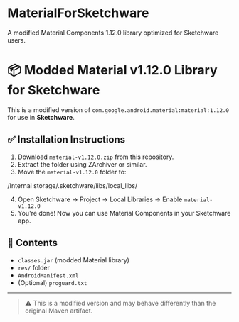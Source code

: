 # MaterialForSketchware
A modified Material Components 1.12.0 library optimized for Sketchware users.  

# 📦 Modded Material v1.12.0 Library for Sketchware

This is a modified version of `com.google.android.material:material:1.12.0` for use in **Sketchware**.

## ✅ Installation Instructions

1. Download `material-v1.12.0.zip` from this repository.
2. Extract the folder using ZArchiver or similar.
3. Move the `material-v1.12.0` folder to:

/Internal storage/.sketchware/libs/local_libs/

4. Open Sketchware → Project → Local Libraries → Enable `material-v1.12.0`
5. You're done! Now you can use Material Components in your Sketchware app.

## 🔧 Contents

- `classes.jar` (modded Material library)
- `res/` folder
- `AndroidManifest.xml`
- (Optional) `proguard.txt`

---

> ⚠️ This is a modified version and may behave differently than the original Maven artifact.
